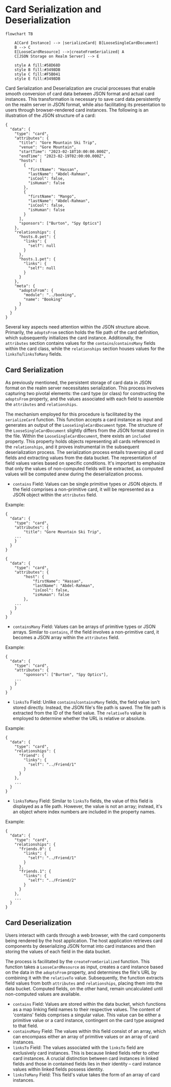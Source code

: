 # Card Serialization and Deserialization

```mermaid
flowchart TB

    A[Card Instance] --> |serializeCard| B[LooseSingleCardDocument]
    B --> C
    E[LooseCardResource] -->|createFromSerialized| A
    C[JSON Storage on Realm Server] --> E

    style A fill:#58D68D
    style B fill:#3498DB
    style C fill:#F5B041
    style E fill:#3498DB
```

Card Serialization and Deserialization are crucial processes that enable smooth conversion of card data between JSON format and actual card instances. This transformation is necessary to save card data persistently on the realm server in JSON format, while also facilitating its presentation to users through browser-rendered card instances. The following is an illustration of the JSON structure of a card:

```
{
  "data": {
    "type": "card",
    "attributes": {
      "title": "Gore Mountain Ski Trip",
      "venue": "Gore Mountain",
      "startTime": "2023-02-18T10:00:00.000Z",
      "endTime": "2023-02-19T02:00:00.000Z",
      "hosts": [
        {
          "firstName": "Hassan",
          "lastName": "Abdel-Rahman",
          "isCool": false,
          "isHuman": false
        },
        {
          "firstName": "Mango",
          "lastName": "Abdel-Rahman",
          "isCool": false,
          "isHuman": false
        }
      ],
      "sponsors": ["Burton", "Spy Optics"]
    },
    "relationships": {
      "hosts.0.pet": {
        "links": {
          "self": null
        }
      },
      "hosts.1.pet": {
        "links": {
          "self": null
        }
      }
    },
    "meta": {
      "adoptsFrom": {
        "module": "../booking",
        "name": "Booking"
      }
    }
  }
}
```

Several key aspects need attention within the JSON structure above. Primarily, the `adoptsFrom` section holds the file path of the card definition, which subsequently initializes the card instance. Additionally, the `attributes` section contains values for the `contains`/`containsMany` fields within the card class, while the `relationships` section houses values for the `linksTo`/`linksToMany` fields.

## Card Serialization

As previously mentioned, the persistent storage of card data in JSON format on the realm server necessitates serialization. This process involves capturing two pivotal elements: the card type (or class) for constructing the `adoptsFrom` property, and the values associated with each field to assemble the `attributes` and `relationships`.

The mechanism employed for this procedure is facilitated by the `serializeCard` function. This function accepts a card instance as input and generates an output of the `LooseSingleCardDocument` type. The structure of the `LooseSingleCardDocument` slightly differs from the JSON format stored in the file. Within the `LooseSingleCardDocument`, there exists an `included` property. This property holds objects representing all cards referenced in the `relationships`, and it proves instrumental in the subsequent deserialization process. The serialization process entails traversing all card fields and extracting values from the data bucket. The representation of field values varies based on specific conditions. It's important to emphasize that only the values of non-computed fields will be extracted, as computed values will be computed anew during the deserialization process.

- `contains` Field: Values can be single primitive types or JSON objects. If the field comprises a non-primitive card, it will be represented as a JSON object within the `attributes` field.

Example:
```
{
  "data": {
    "type": "card",
    "attributes": {
        "title": "Gore Mountain Ski Trip",
    ...
    }
  }
}
```

```
{
  "data": {
    "type": "card",
    "attributes": {
        "host": {
            "firstName": "Hassan",
            "lastName": "Abdel-Rahman",
            "isCool": false,
            "isHuman": false
        },
    ...
    }
  }
}
```

- `containsMany` Field: Values can be arrays of primitive types or JSON arrays. Similar to `contains`, if the field involves a non-primitive card, it becomes a JSON array within the `attributes` field.

Example:
```
{
  "data": {
    "type": "card",
    "attributes": {
        "sponsors": ["Burton", "Spy Optics"],
    ...
    }
  }
}
```

- `linksTo` Field: Unlike `contains`/`containsMany` fields, the field value isn't stored directly. Instead, the JSON file's file path is saved. The file path is extracted from the ID of the field value. The `relativeTo` value is employed to determine whether the URL is relative or absolute.

Example:
```
{
  "data": {
    "type": "card",
    "relationships": {
      "friend": {
        "links": {
          "self": "../Friend/1"
        }
      }
    },
    ...
  }
}
```

- `linksToMany` Field: Similar to `linksTo` fields, the value of this field is displayed as a file path. However, the value is not an array; instead, it's an object where index numbers are included in the property names.

Example:
```
{
  "data": {
    "type": "card",
    "relationships": {
      "friends.0": {
        "links": {
          "self": "../Friend/1"
        }
      },
      "friends.1": {
        "links": {
          "self": "../Friend/2"
        }
      }
    },
    ...
  }
}
```

## Card Deserialization

Users interact with cards through a web browser, with the card components being rendered by the host application. The host application retrieves card components by deserializing JSON format into card instances and then storing the values of each field in the data bucket.

The process is facilitated by the `createFromSerialized` function. This function takes a `LooseCardResource` as input, creates a card instance based on the data in the `adoptsFrom` property, and determines the file's URL by combining it with the `relativeTo` value. Subsequently, the function extracts field values from both `attributes` and `relationships`, placing them into the data bucket. Computed fields, on the other hand, remain uncalculated until non-computed values are available.

- `contains` Field: Values are stored within the data bucket, which functions as a map linking field names to their respective values. The content of 'contains' fields comprises a singular value. This value can be either a primitive value or a card instance, contingent on the card type assigned to that field.
- `containsMany` Field: The values within this field consist of an array, which can encompass either an array of primitive values or an array of card instances.
- `linksTo` Field: The values associated with the `linksTo` field are exclusively card instances. This is because linked fields refer to other card instances. A crucial distinction between card instances in linked fields and those in contained fields lies in their identity – card instance values within linked fields possess identity.
- `linksToMany` Field: This field's value takes the form of an array of card instances.